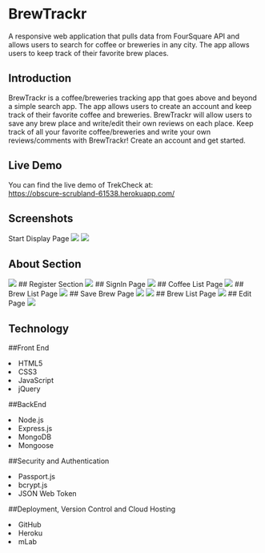 # BrewTrackr

A responsive web application that pulls data from FourSquare API and allows users to search for coffee or breweries in any city. The app allows users to keep track of their favorite brew places.

## Introduction
BrewTrackr is a coffee/breweries tracking app that goes above and beyond a simple search app. The app allows users to create an account and keep track of their favorite coffee and breweries. BrewTrackr will allow users to save any brew place and write/edit their own reviews on each place. Keep track of all your favorite coffee/breweries and write your own reviews/comments with BrewTrackr! Create an account and get started.

## Live Demo
You can find the live demo of TrekCheck at:</br>
https://obscure-scrubland-61538.herokuapp.com/

## Screenshots
Start Display Page
<img src="readme-images/1-homepage.png">
<img src="readme-images/1-homepage2.png">
## About Section
<img src="readme-images/2-aboutpage.png">
## Register Section
<img src="readme-images/3-registerpage.png">
## SignIn Page
<img src="readme-images/4-signinpage.png">
## Coffee List Page
<img src="readme-images/5-coffeepage.png">
## Brew List Page
<img src="readme-images/6-brewpage.png">
## Save Brew Page
<img src="readme-images/7-savepage.png">
<img src="readme-images/8-savebrew.png">
## Brew List Page
<img src="readme-images/9-brewlist.png">
## Edit Page
<img src="readme-images/10-edit.png">


## Technology

##Front End
<li> HTML5 </br>
<li> CSS3 </br>
<li> JavaScript </br>
<li> jQuery </br>

##BackEnd
<li> Node.js </br>
<li> Express.js </br>
<li> MongoDB </br>
<li> Mongoose</br>

##Security and Authentication
<li> Passport.js </br>
<li> bcrypt.js </br>
<li> JSON Web Token</br>

##Deployment, Version Control and Cloud Hosting
<li> GitHub </br>
<li> Heroku </br>
<li> mLab</br>


